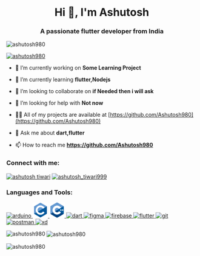 <h1 align="center">Hi 👋, I'm Ashutosh</h1>
<h3 align="center">A passionate flutter developer from India</h3>

<p align="left"> <img src="https://komarev.com/ghpvc/?username=ashutosh980&label=Profile%20views&color=0e75b6&style=flat" alt="ashutosh980" /> </p>

<p align="left"> <a href="https://github.com/ryo-ma/github-profile-trophy"><img src="https://github-profile-trophy.vercel.app/?username=ashutosh980" alt="ashutosh980" /></a> </p>

- 🔭 I’m currently working on **Some Learning Project**

- 🌱 I’m currently learning **flutter,Nodejs**

- 👯 I’m looking to collaborate on **if Needed then i will ask**

- 🤝 I’m looking for help with **Not now**

- 👨‍💻 All of my projects are available at [https://github.com/Ashutosh980](https://github.com/Ashutosh980)

- 💬 Ask me about **dart,flutter**

- 📫 How to reach me **https://github.com/Ashutosh980**

<h3 align="left">Connect with me:</h3>
<p align="left">
<a href="https://linkedin.com/in/ashutosh tiwari" target="blank"><img align="center" src="https://raw.githubusercontent.com/rahuldkjain/github-profile-readme-generator/master/src/images/icons/Social/linked-in-alt.svg" alt="ashutosh tiwari" height="30" width="40" /></a>
<a href="https://instagram.com/ashutosh_tiwari999" target="blank"><img align="center" src="https://raw.githubusercontent.com/rahuldkjain/github-profile-readme-generator/master/src/images/icons/Social/instagram.svg" alt="ashutosh_tiwari999" height="30" width="40" /></a>
</p>

<h3 align="left">Languages and Tools:</h3>
<p align="left"> <a href="https://www.arduino.cc/" target="_blank" rel="noreferrer"> <img src="https://cdn.worldvectorlogo.com/logos/arduino-1.svg" alt="arduino" width="40" height="40"/> </a> <a href="https://www.cprogramming.com/" target="_blank" rel="noreferrer"> <img src="https://raw.githubusercontent.com/devicons/devicon/master/icons/c/c-original.svg" alt="c" width="40" height="40"/> </a> <a href="https://www.w3schools.com/cpp/" target="_blank" rel="noreferrer"> <img src="https://raw.githubusercontent.com/devicons/devicon/master/icons/cplusplus/cplusplus-original.svg" alt="cplusplus" width="40" height="40"/> </a> <a href="https://dart.dev" target="_blank" rel="noreferrer"> <img src="https://www.vectorlogo.zone/logos/dartlang/dartlang-icon.svg" alt="dart" width="40" height="40"/> </a> <a href="https://www.figma.com/" target="_blank" rel="noreferrer"> <img src="https://www.vectorlogo.zone/logos/figma/figma-icon.svg" alt="figma" width="40" height="40"/> </a> <a href="https://firebase.google.com/" target="_blank" rel="noreferrer"> <img src="https://www.vectorlogo.zone/logos/firebase/firebase-icon.svg" alt="firebase" width="40" height="40"/> </a> <a href="https://flutter.dev" target="_blank" rel="noreferrer"> <img src="https://www.vectorlogo.zone/logos/flutterio/flutterio-icon.svg" alt="flutter" width="40" height="40"/> </a> <a href="https://git-scm.com/" target="_blank" rel="noreferrer"> <img src="https://www.vectorlogo.zone/logos/git-scm/git-scm-icon.svg" alt="git" width="40" height="40"/> </a> <a href="https://postman.com" target="_blank" rel="noreferrer"> <img src="https://www.vectorlogo.zone/logos/getpostman/getpostman-icon.svg" alt="postman" width="40" height="40"/> </a> <a href="https://www.adobe.com/products/xd.html" target="_blank" rel="noreferrer"> <img src="https://cdn.worldvectorlogo.com/logos/adobe-xd.svg" alt="xd" width="40" height="40"/> </a> </p>

<p><img align="left" src="https://github-readme-stats.vercel.app/api/top-langs?username=ashutosh980&show_icons=true&locale=en&layout=compact" alt="ashutosh980" /></p>

<p>&nbsp;<img align="center" src="https://github-readme-stats.vercel.app/api?username=ashutosh980&show_icons=true&locale=en" alt="ashutosh980" /></p>

<p><img align="center" src="https://github-readme-streak-stats.herokuapp.com/?user=ashutosh980&" alt="ashutosh980" /></p>
